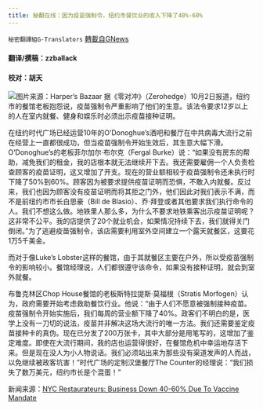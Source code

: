 ```yaml
---
title: 秘翻在线：因为疫苗强制令，纽约市餐饮业的收入下降了40%-60%
---
```

`秘密翻譯組G-Translators` [轉載自GNews](https://gnews.org/zh-hans/1570418/)

#### 翻译/撰稿：zzballack

#### 校对：胡天
![](https://assets.gnews.org/wp-content/uploads/2021/10/image-44.png)图片来源：Harper’s Bazaar
据《零对冲》（Zerohedge）10月2日报道，纽约市的餐馆老板抱怨说，疫苗强制令严重影响了他们的生意。该法令要求12岁以上的人在室内就餐、健身和娱乐时必须出示疫苗接种证明。

在纽约时代广场已经运营10年的O’Donoghue’s酒吧和餐厅在中共病毒大流行之前在经营上一直都很成功，但当疫苗强制令开始生效后，其生意大幅下滑。O’Donoghue’s的老板菲尔加尔·布尔克（Fergal Burke）说：“如果没有房东的帮助，减免我们的租金，我的店根本就无法继续开下去。我还需要雇佣一个人负责检查顾客的疫苗证明，这又增加了开支。现在的营业额相较于疫苗强制令还未执行时下降了50%到60%。顾客因为被要求提供疫苗证明而恐惧，不敢入内就餐。反过来，我们也因为顾客没有疫苗证明而将其拒之门外，他们因此对我们表示不满，而不是前纽约市市长白思豪（Bill de Blasio）、乔·拜登或者其他要求我们执行命令的人。我们不想这么做。地铁里人那么多，为什么不要求地铁乘客出示疫苗证明呢？这非常不公平。我的店提供了20个就业机会，如果情况持续下去，我们就得关门倒闭。”为了逃避疫苗强制令，该店需要利用室外空间建立一个露天就餐区，这要花1万5千美金。

而对于像Luke’s Lobster这样的餐馆，由于其就餐区主要在户外，所以受疫苗强制令的影响较小。餐馆经理说，人们都很遵守该命令，如果没有接种证明，就会到室外就餐。

布鲁克林区Chop House餐馆的老板斯特拉提斯·莫福根（Stratis Morfogen）认为，政府需要开始考虑救助餐饮行业。他说：“由于人们不愿意被强制接种疫苗。疫苗强制令开始实施后，我们每周的营业额下降了40%。政客们不明白的是，医学上没有一刀切的说法，疫苗并非解决这场大流行的唯一方法。我们还需要鉴定疫苗接种卡的真伪。现在已分发了200万张卡，其中大部分是用笔写的，这增加了鉴定难度。即使在大流行期间，我的店也运营得很好，在餐馆危机中幸运地存活下来。但是现在没人为小人物说话。我们必须站出来为那些没有渠道发声的人而战，以免继续被政客坑害！”时代广场的定制汉堡餐厅The Counter的经理说：“我们损失了数万美元，纽约市长是个混蛋！”

新闻来源：[NYC Restaurateurs: Business Down 40-60% Due To Vaccine Mandate](https://www.zerohedge.com/markets/nyc-restaurateurs-business-down-40-60-percent-due-vaccine-mandate)
